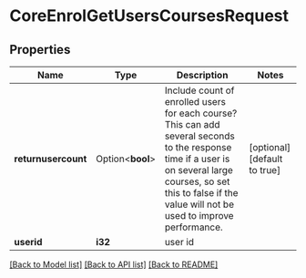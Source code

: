 # CoreEnrolGetUsersCoursesRequest

## Properties

Name | Type | Description | Notes
------------ | ------------- | ------------- | -------------
**returnusercount** | Option<**bool**> | Include count of enrolled users for each course? This can add several seconds to the response time if a user is on several large courses, so set this to false if the value will not be used to improve performance. | [optional][default to true]
**userid** | **i32** | user id | 

[[Back to Model list]](../README.md#documentation-for-models) [[Back to API list]](../README.md#documentation-for-api-endpoints) [[Back to README]](../README.md)


